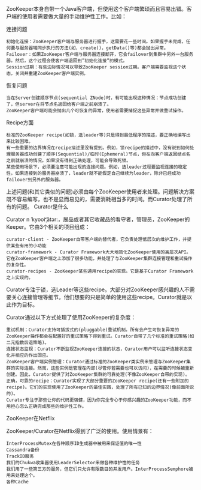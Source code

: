 ZooKeeper本身自带一个Java客户端，但使用这个客户端繁琐而且容易出错。客户端的使用者需要做大量的手动维护性工作。比如：

连接问题

    初始化连接：ZooKeeper客户端与服务器进行握手，这需要花一些时间。如果握手未完成，任何要与服务器端同步执行的方法(如，create()，getData()等)都会抛出异常。
    Failover：如果ZooKeeper客户端与服务器连接断开，它会failover到集群中另外一台服务器。然后，这个过程会使客户端退回到”初始化连接”的模式。
    Session过期：有些边际情况可以导致ZooKeeper session过期。客户端需要监视这个状态，关闭并重建ZooKeeper客户端实例。

恢复问题

    当在Server创建顺序节点(sequential ZNode)时，有可能出现这种情况：节点成功创建了，但server在将节点名返回给客户端之前崩溃了。
    ZooKeeper客户端可能会抛出几个可恢复的异常，使用者需要捕捉这些异常并做重试操作。

Recipe方面

    标准的ZooKeeper recipe(如锁，选leader等)只是得到最低程序的描述，要正确地编写出来比较困难。
    有一些重要的边界情况在recipe描述里没有提到。例如，锁recipe的描述中，没有说到如何处理服务器成功创建了顺序(Sequential)/临时(Ephemeral)节点，但在向客户端返回结点名之前就崩溃的情况。如果没有得到正确处理，可能会导致死锁。
    某些使用场景下，必须要注意可能出现的连接问题。例如，选leader过程要监视连接的稳定性。如果连接到的服务器崩溃了，leader就不能假定自己继续为leader，除非已经成功failover到另外的服务器。

上述问题(和其它类似的问题)必须由每个ZooKeeper使用者来处理。问题解决方案既不容易编写，也不是显而易见的，需要消耗相当多的时间。而Curator处理了所有的问题。
Curator是什么

Curator n ˈkyoor͝ˌātər:，展品或者其它收藏品的看守者，管理员，ZooKeeper的Keeper。它由3个相关的项目组成：

    curator-client - ZooKeeper自带客户端的替代者，它负责处理低层次的维护工作，并提供某些有用的小功能
    curator-framework - Curator Framework大大地简化ZooKeeper使用的高层次API。它在ZooKeeper客户端之上添加了很多功能，并处理了与ZooKeeper集群连接管理和重试操作的复杂性。
    curator-recipes - ZooKeeper某些通用recipe的实现。它是基于Curator Framework之上实现的。

Curator专注于锁，选Leader等这些recipe。大部分对ZooKeeper感兴趣的人不需要关心连接管理等细节。他们想要的只是简单的使用这些recipe。Curator就是以此作为目标。

Curator通过以下方式处理了使用ZooKeeper的复杂度：

    重试机制：Curator支持可插拔式的(pluggable)重试机制。所有会产生可恢复异常的ZooKeeper操作都会在配置好的重试策略下得到重试。Curator自带了几个标准的重试策略(如二元指数后退策略)。
    连接状态监视：Curator不断监视ZooKeeper连接的状态，Curator用户可以监听连接状态变化并相应的作出回应。
    ZooKeeper客户端实例管理：Curator通过标准的ZooKeeper类实例来管理与ZooKeeper集群的实际连接。然而，这些实例是管理在内部(尽管你若需要也可以访问)，在需要的时候被重新创建。因此，Curator提供了对ZooKeeper集群的可靠处理(不像ZooKeeper自带的实现)。
    正确，可靠的recipe：Curator实现了大部分重要的ZooKeeper recipe(还有一些附加的recipe)。它们的实现使用了ZooKeeper的最佳实践，处理了所有已知的边界情况(像前面所说的)。
    Curator专注于那些让你的代码更强健，因为你完全专心于你感兴趣的ZooKeeper功能，而不用担心怎么正确完成那些的维护性工作。

ZooKeeper在Netflix

ZooKeeper/Curator在Netflix得到了广泛的使用。使用情景有：

    InterProcessMutex在各种顺序ID生成器中被用来保证值的唯一性
    Cassandra备份
    TrackID服务
    我们的Chukwa收集器使用LeaderSelector来做各种维护性的任务
    我们用了一些第三方的服务，但它们只允许有限数目的并发用户。InterProcessSemphore被用来处理这个。
    各种Cache
